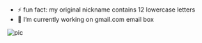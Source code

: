 - ⚡️ fun fact: my original nickname contains 12 lowercase letters
- 🔭 I’m currently working on gmail.com email box

![pic](https://s.gravatar.com/avatar/e74416c9649e9592df560133556e646e?s=256)
